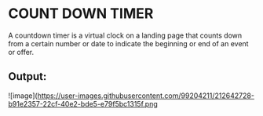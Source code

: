 # COUNT DOWN TIMER
A countdown timer is a virtual clock on a landing page that counts down from a certain number or date to indicate the beginning or end of an event or offer.

## Output:
![image](https://user-images.githubusercontent.com/99204211/212642728-b91e2357-22cf-40e2-bde5-e79f5bc1315f.png
